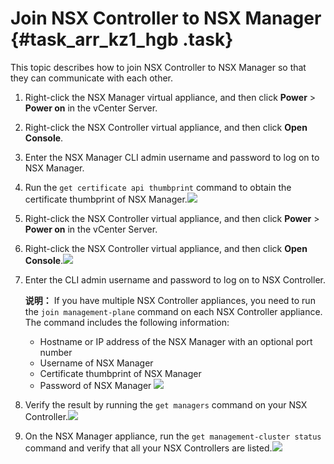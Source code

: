# Join NSX Controller to NSX Manager {#task_arr_kz1_hgb .task}

This topic describes how to join NSX Controller to NSX Manager so that they can communicate with each other.

1.  Right-click the NSX Manager virtual appliance, and then click **Power** \> **Power on** in the vCenter Server. 
2.  Right-click the NSX Controller virtual appliance, and then click **Open Console**. 
3.  Enter the NSX Manager CLI admin username and password to log on to NSX Manager. 
4.  Run the `get certificate api thumbprint` command to obtain the certificate thumbprint of NSX Manager.![](http://static-aliyun-doc.oss-cn-hangzhou.aliyuncs.com/assets/img/85020/154708736436860_en-US.png)

 
5.  Right-click the NSX Controller virtual appliance, and then click **Power** \> **Power on** in the vCenter Server. 
6.   Right-click the NSX Controller virtual appliance, and then click **Open Console**.![](http://static-aliyun-doc.oss-cn-hangzhou.aliyuncs.com/assets/img/85020/154708736435865_en-US.png)

 
7.  Enter the CLI admin username and password to log on to NSX Controller. 

    **说明：** If you have multiple NSX Controller appliances, you need to run the `join management-plane` command on each NSX Controller appliance. The command includes the following information:

    -   Hostname or IP address of the NSX Manager with an optional port number
    -   Username of NSX Manager
    -   Certificate thumbprint of NSX Manager
    -   Password of NSX Manager
    ![](http://static-aliyun-doc.oss-cn-hangzhou.aliyuncs.com/assets/img/85020/154708736435866_en-US.png)

8.   Verify the result by running the `get managers` command on your NSX Controller.![](http://static-aliyun-doc.oss-cn-hangzhou.aliyuncs.com/assets/img/85020/154708736435867_en-US.png)

 
9.   On the NSX Manager appliance, run the `get management-cluster status` command and verify that all your NSX Controllers are listed.![](http://static-aliyun-doc.oss-cn-hangzhou.aliyuncs.com/assets/img/85020/154708736436850_en-US.png)

 

